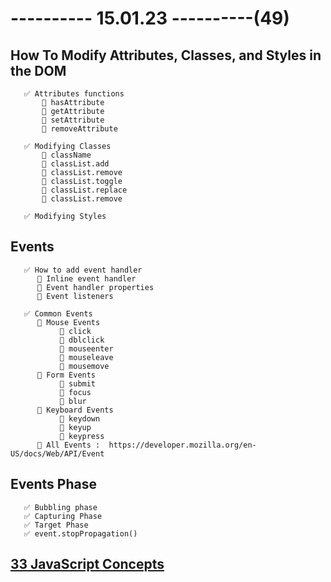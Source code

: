 # ---------- 15.01.23 ----------(49)

## How To Modify Attributes, Classes, and Styles in the DOM

       ✅ Attributes functions
           🔷 hasAttribute
           🔷 getAttribute
           🔷 setAttribute
           🔷 removeAttribute

       ✅ Modifying Classes
           🔷 className
           🔷 classList.add
           🔷 classList.remove
           🔷 classList.toggle
           🔷 classList.replace
           🔷 classList.remove

       ✅ Modifying Styles

## Events

       ✅ How to add event handler
          🔷 Inline event handler
          🔷 Event handler properties
          🔷 Event listeners

       ✅ Common Events
          🔷 Mouse Events
               🎁 click
               🎁 dblclick
               🎁 mouseenter
               🎁 mouseleave
               🎁 mousemove
          🔷 Form Events
               🎁 submit
               🎁 focus
               🎁 blur
          🔷 Keyboard Events
               🎁 keydown
               🎁 keyup
               🎁 keypress
          🔷 All Events :  https://developer.mozilla.org/en-US/docs/Web/API/Event

## Events Phase

       ✅ Bubbling phase
       ✅ Capturing Phase
       ✅ Target Phase
       ✅ event.stopPropagation()

## [33 JavaScript Concepts](https://github.com/leonardomso/33-js-concepts)
